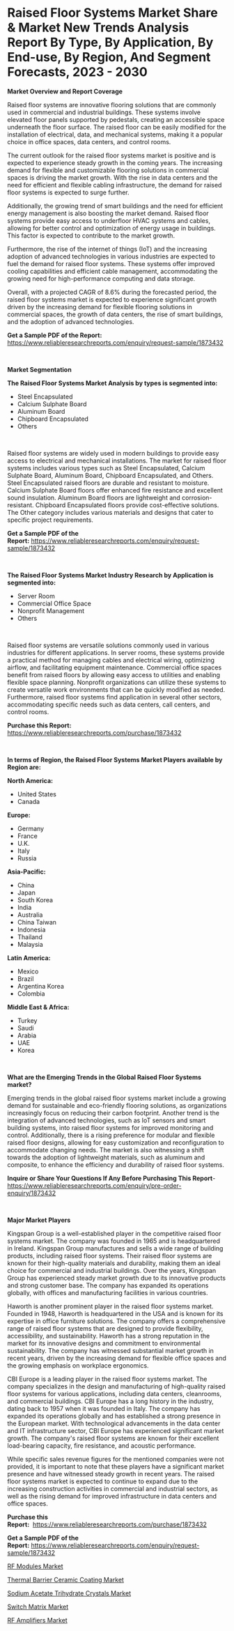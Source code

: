 <p><h1>Raised Floor Systems Market Share & Market New Trends Analysis Report By Type, By Application, By End-use, By Region, And Segment Forecasts, 2023 - 2030</h1></p><p><strong>Market Overview and Report Coverage</strong></p>
<p><p>Raised floor systems are innovative flooring solutions that are commonly used in commercial and industrial buildings. These systems involve elevated floor panels supported by pedestals, creating an accessible space underneath the floor surface. The raised floor can be easily modified for the installation of electrical, data, and mechanical systems, making it a popular choice in office spaces, data centers, and control rooms.</p><p>The current outlook for the raised floor systems market is positive and is expected to experience steady growth in the coming years. The increasing demand for flexible and customizable flooring solutions in commercial spaces is driving the market growth. With the rise in data centers and the need for efficient and flexible cabling infrastructure, the demand for raised floor systems is expected to surge further.</p><p>Additionally, the growing trend of smart buildings and the need for efficient energy management is also boosting the market demand. Raised floor systems provide easy access to underfloor HVAC systems and cables, allowing for better control and optimization of energy usage in buildings. This factor is expected to contribute to the market growth.</p><p>Furthermore, the rise of the internet of things (IoT) and the increasing adoption of advanced technologies in various industries are expected to fuel the demand for raised floor systems. These systems offer improved cooling capabilities and efficient cable management, accommodating the growing need for high-performance computing and data storage.</p><p>Overall, with a projected CAGR of 8.6% during the forecasted period, the raised floor systems market is expected to experience significant growth driven by the increasing demand for flexible flooring solutions in commercial spaces, the growth of data centers, the rise of smart buildings, and the adoption of advanced technologies.</p></p>
<p><strong>Get a Sample PDF of the Report:</strong> <a href="https://www.reliableresearchreports.com/enquiry/request-sample/1873432">https://www.reliableresearchreports.com/enquiry/request-sample/1873432</a></p>
<p>&nbsp;</p>
<p><strong>Market Segmentation</strong></p>
<p><strong>The Raised Floor Systems Market Analysis by types is segmented into:</strong></p>
<p><ul><li>Steel Encapsulated</li><li>Calcium Sulphate Board</li><li>Aluminum Board</li><li>Chipboard Encapsulated</li><li>Others</li></ul></p>
<p>&nbsp;</p>
<p><p>Raised floor systems are widely used in modern buildings to provide easy access to electrical and mechanical installations. The market for raised floor systems includes various types such as Steel Encapsulated, Calcium Sulphate Board, Aluminum Board, Chipboard Encapsulated, and Others. Steel Encapsulated raised floors are durable and resistant to moisture. Calcium Sulphate Board floors offer enhanced fire resistance and excellent sound insulation. Aluminum Board floors are lightweight and corrosion-resistant. Chipboard Encapsulated floors provide cost-effective solutions. The Other category includes various materials and designs that cater to specific project requirements.</p></p>
<p><strong>Get a Sample PDF of the Report:</strong>&nbsp;<a href="https://www.reliableresearchreports.com/enquiry/request-sample/1873432">https://www.reliableresearchreports.com/enquiry/request-sample/1873432</a></p>
<p>&nbsp;</p>
<p><strong>The Raised Floor Systems Market Industry Research by Application is segmented into:</strong></p>
<p><ul><li>Server Room</li><li>Commercial Office Space</li><li>Nonprofit Management</li><li>Others</li></ul></p>
<p>&nbsp;</p>
<p><p>Raised floor systems are versatile solutions commonly used in various industries for different applications. In server rooms, these systems provide a practical method for managing cables and electrical wiring, optimizing airflow, and facilitating equipment maintenance. Commercial office spaces benefit from raised floors by allowing easy access to utilities and enabling flexible space planning. Nonprofit organizations can utilize these systems to create versatile work environments that can be quickly modified as needed. Furthermore, raised floor systems find application in several other sectors, accommodating specific needs such as data centers, call centers, and control rooms.</p></p>
<p><strong>Purchase this Report:</strong>&nbsp; <a href="https://www.reliableresearchreports.com/purchase/1873432">https://www.reliableresearchreports.com/purchase/1873432</a></p>
<p>&nbsp;</p>
<p><strong>In terms of Region, the Raised Floor Systems Market Players available by Region are:</strong></p>
<p>
    <p> <strong> North America: </strong>
        <ul>
            <li>United States</li>
            <li>Canada</li>
        </ul>
        </p> 
    <p> <strong> Europe: </strong>
        <ul>
            <li>Germany</li>
            <li>France</li>
            <li>U.K.</li>
            <li>Italy</li>
            <li>Russia</li>
        </ul>
        </p> 
    <p> <strong> Asia-Pacific: </strong>
        <ul>
            <li>China</li>
            <li>Japan</li>
            <li>South Korea</li>
            <li>India</li>
            <li>Australia</li>
            <li>China Taiwan</li>
            <li>Indonesia</li>
            <li>Thailand</li>
            <li>Malaysia</li>
        </ul>
        </p> 
    <p> <strong> Latin America: </strong>
        <ul>
            <li>Mexico</li>
            <li>Brazil</li>
            <li>Argentina Korea</li>
            <li>Colombia</li>
        </ul>
        </p> 
    <p> <strong> Middle East & Africa: </strong>
        <ul>
            <li>Turkey</li>
            <li>Saudi</li>
            <li>Arabia</li>
            <li>UAE</li>
            <li>Korea</li>
        </ul>
    </p>
    </p>
<p>&nbsp;</p>
<p><strong>What are the Emerging Trends in the Global Raised Floor Systems market?</strong></p>
<p><p>Emerging trends in the global raised floor systems market include a growing demand for sustainable and eco-friendly flooring solutions, as organizations increasingly focus on reducing their carbon footprint. Another trend is the integration of advanced technologies, such as IoT sensors and smart building systems, into raised floor systems for improved monitoring and control. Additionally, there is a rising preference for modular and flexible raised floor designs, allowing for easy customization and reconfiguration to accommodate changing needs. The market is also witnessing a shift towards the adoption of lightweight materials, such as aluminum and composite, to enhance the efficiency and durability of raised floor systems.</p></p>
<p><strong>Inquire or Share Your Questions If Any Before Purchasing This Report</strong>- <a href="https://www.reliableresearchreports.com/enquiry/pre-order-enquiry/1873432">https://www.reliableresearchreports.com/enquiry/pre-order-enquiry/1873432</a></p>
<p>&nbsp;</p>
<p><strong>Major Market Players</strong></p>
<p><p>Kingspan Group is a well-established player in the competitive raised floor systems market. The company was founded in 1965 and is headquartered in Ireland. Kingspan Group manufactures and sells a wide range of building products, including raised floor systems. Their raised floor systems are known for their high-quality materials and durability, making them an ideal choice for commercial and industrial buildings. Over the years, Kingspan Group has experienced steady market growth due to its innovative products and strong customer base. The company has expanded its operations globally, with offices and manufacturing facilities in various countries.</p><p>Haworth is another prominent player in the raised floor systems market. Founded in 1948, Haworth is headquartered in the USA and is known for its expertise in office furniture solutions. The company offers a comprehensive range of raised floor systems that are designed to provide flexibility, accessibility, and sustainability. Haworth has a strong reputation in the market for its innovative designs and commitment to environmental sustainability. The company has witnessed substantial market growth in recent years, driven by the increasing demand for flexible office spaces and the growing emphasis on workplace ergonomics.</p><p>CBI Europe is a leading player in the raised floor systems market. The company specializes in the design and manufacturing of high-quality raised floor systems for various applications, including data centers, cleanrooms, and commercial buildings. CBI Europe has a long history in the industry, dating back to 1957 when it was founded in Italy. The company has expanded its operations globally and has established a strong presence in the European market. With technological advancements in the data center and IT infrastructure sector, CBI Europe has experienced significant market growth. The company's raised floor systems are known for their excellent load-bearing capacity, fire resistance, and acoustic performance.</p><p>While specific sales revenue figures for the mentioned companies were not provided, it is important to note that these players have a significant market presence and have witnessed steady growth in recent years. The raised floor systems market is expected to continue to expand due to the increasing construction activities in commercial and industrial sectors, as well as the rising demand for improved infrastructure in data centers and office spaces.</p></p>
<p><strong>Purchase this Report:</strong>&nbsp;&nbsp;<a href="https://www.reliableresearchreports.com/purchase/1873432">https://www.reliableresearchreports.com/purchase/1873432</a></p>
<p></p>
<p><strong>Get a Sample PDF of the Report:</strong>&nbsp;<a href="https://www.reliableresearchreports.com/enquiry/request-sample/1873432">https://www.reliableresearchreports.com/enquiry/request-sample/1873432</a></p>
<p><p><a href="https://medium.com/@subhamgillrp23/rf-modules-market-the-key-to-successful-business-strategy-forecast-till-2030-bd2601fbcd34">RF Modules Market</a></p><p><a href="https://github.com/rahu1506/Market-Research-Report-List-1/blob/main/thermal-barrier-ceramic-coating-market.md">Thermal Barrier Ceramic Coating Market</a></p><p><a href="https://github.com/aashishrp/Market-Research-Report-List-1/blob/main/sodium-acetate-trihydrate-crystals-market.md">Sodium Acetate Trihydrate Crystals Market</a></p><p><a href="https://medium.com/@yuvicharp23/switch-matrix-market-research-report-its-history-and-forecast-2023-to-2030-78a4557ed902">Switch Matrix Market</a></p><p><a href="https://medium.com/@ishankishanrp23/rf-amplifiers-market-analysis-its-cagr-market-segmentation-and-global-industry-overview-8c6669c336d4">RF Amplifiers Market</a></p></p>